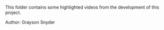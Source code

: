 This folder contains some highlighted videos from the development of this project.

Author: Grayson Snyder